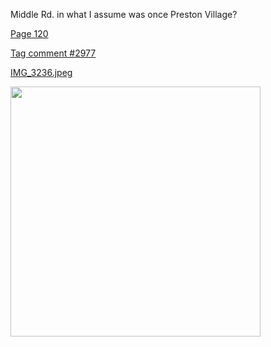 
Middle Rd. in what I assume was once Preston Village?

[Page 120](https://www.lfgss.com/conversations/169251/?offset=2975)

[Tag comment #2977](https://www.lfgss.com/comments/17386057/)

[IMG_3236.jpeg](https://lfgss.microcosm.app/api/v1/files/3daf3c8395965425db9a174a0586e8da7ab7b67f.jpeg)

<img src="https://lfgss.microcosm.app/api/v1/files/3daf3c8395965425db9a174a0586e8da7ab7b67f.jpeg" width="400" />

